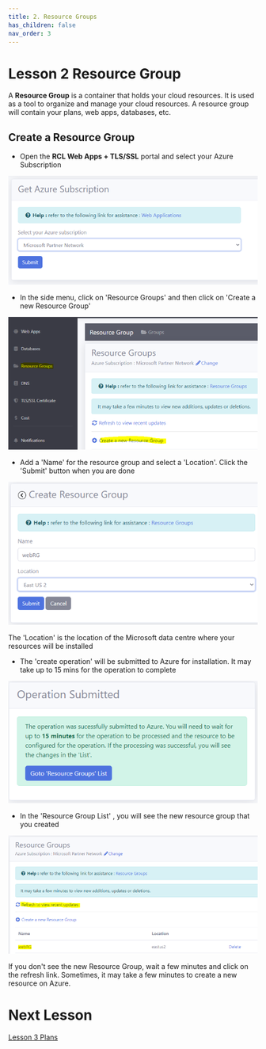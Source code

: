 ```yaml
---
title: 2. Resource Groups
has_children: false
nav_order: 3
---
```


# Lesson 2 Resource Group

A **Resource Group** is a container that holds your cloud resources. It is used as a tool to organize and manage your cloud resources. A resource group will contain your plans, web apps, databases, etc.

## Create a Resource Group

- Open the **RCL Web Apps + TLS/SSL** portal and select your Azure Subscription

![rg](images/azure-subscription.PNG)

- In the side menu, click on 'Resource Groups' and then click on 'Create a new Resource Group' 

![rg](images/rg-open.PNG)

- Add a 'Name' for the resource group and select a 'Location'. Click the 'Submit' button when you are done

![rg](images/rg-create.PNG)

The 'Location' is the location of the Microsoft data centre where your resources will be installed 

- The 'create operation' will be submitted to Azure for installation. It may take up to 15 mins for the operation to complete

![rg](images/rg-submitted.PNG)

- In the 'Resource Group List' , you will see the new resource group that you created

![rg](images/rg-list.PNG)

If you don't see the new Resource Group, wait a few minutes and click on the refresh link. Sometimes, it may take a few minutes to create a new resource on Azure.

# Next Lesson

[Lesson 3 Plans](https://rcl-cloud-apps.github.io/cloud101/3-plan.html)